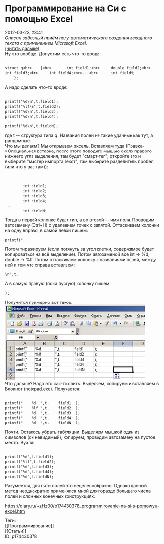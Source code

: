 Программирование на Си с помощью Excel
=======================================

   
 2012-03-23, 23:41   
   *Описан забавный приём полу-автоматического создания исходного текста с применением Microsoft Excel.*    
  [(читать дальше)](https://zHz00.diary.ru/p174430378.htm?index=1#linkmore174430378m1)      
 Ну это вообще. Допустим есть что-то вроде:   
 
```
  
struct q<br>	{<br>		int field1;<br>		double field2;<br>		int field3;<br>		int field4;<br>...<br>		int fieldN;  
	};
```
   
   
 А надо сделать что-то вроде:   
 
```
  
printf("%d\n",t.field1);  
printf("%lf\n",t.field2);  
printf("%d\n",t.field3);  
printf("%d\n",t.field4);  
...  
printf("%d\n",t.fieldN);  

```
   
 где t -- структура типа q. Названия полей не такие удачные как тут, а рандомные.   
 Что мы делаем? Мы открываем эксель. Вставляем туда (Правка->Специальная вставка; после этого поводите мышью около правого нижнего угла выделения, там будет "смарт-тег"; откройте его и выберите "мастер импорта текст", там выберите разделитель пробел (или что у вас там)):   
 
```
  
  
		int field1;  
		int field2;  
		int field3;  
		int field4;  
...  
		int fieldN;  

```
   
 Тогда в первой колонке будет тип, а во второй -- имя поля. Проводим автозамену (Ctrl+H) с удалением точек с запятой. Оттаскиваем колонки на одну вправо, в самой левой пишем:   
 
```
printf(".
```
   
 Потом тиражируем (если потянуть за угол клетки, содержимое будет копироваться на всё выделение). Потом автозаменой все int -> %d, double -> %lf. Потом оттаскиваем колонку с названиями полей, между ней и тем что справа вставлеем:   
 
```
\n",t.
```
   
 А в самую правую (пока пустую) колонку пишем:   
 
```
);
```
   
 Получится примерно вот такое:   
  ![](pics/194449bab2cf.png)    
 Что дальше? Надо это как-то слить. Выделяем, копируем и вставляем в Блокнот (notepad.exe). Получается:   
 
```
  
printf("	%d	",t.	field1	);  
printf("	%lf	",t.	field2	);  
printf("	%d	",t.	field3	);  
printf("	%d	",t.	field4	);  
printf("	%d	",t.	fieldN	);  

```
   
 Почти. Осталось убрать табуляции. Выделяем мышкой один из символов (он невидимый), копируем, проводим автозамену на пустое место. Вуаля:   
 
```
  
printf("%d",t.field1);  
printf("%lf",t.field2);  
printf("%d",t.field3);  
printf("%d",t.field4);  
printf("%d",t.fieldN);  

```
   
   
 Разумеется, для пяти полей это нецелесообразно. Однако данный метод неоднократно применялся мной для гораздо большего числа полей и сложных конечных конструкциях.   
     
    
 <https://diary.ru/~zHz00/p174430378_programmirovanie-na-si-s-pomowyu-excel.htm>   
   
 Теги:   
 [[Программирование]]   
 [[Статьи]]   
 ID: p174430378
